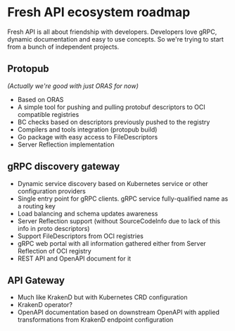 # Fresh API ecosystem roadmap

Fresh API is all about friendship with developers. Developers love gRPC, dynamic documentation
and easy to use concepts. So we're trying to start from a bunch of independent projects.

## Protopub
*(Actually we're good with just ORAS for now)*

* Based on ORAS
* A simple tool for pushing and pulling protobuf descriptors to OCI compatible registries
* BC checks based on descriptors previously pushed to the registry
* Compilers and tools integration (protopub build)
* Go package with easy access to FileDescriptors
* Server Reflection implementation

## gRPC discovery gateway

* Dynamic service discovery based on Kubernetes service or other configuration providers
* Single entry point for gRPC clients. gRPC service fully-qualified name as a routing key
* Load balancing and schema updates awareness
* Server Reflection support (without SourceCodeInfo due to lack of this info in proto descriptors)
* Support FileDescriptors from OCI registries
* gRPC web portal with all information gathered either from Server Reflection of OCI registry
* REST API and OpenAPI document for it

## API Gateway

* Much like KrakenD but with Kubernetes CRD configuration
* KrakenD operator?
* OpenAPI documentation based on downstream OpenAPI with applied transformations from KrakenD endpoint configuration

